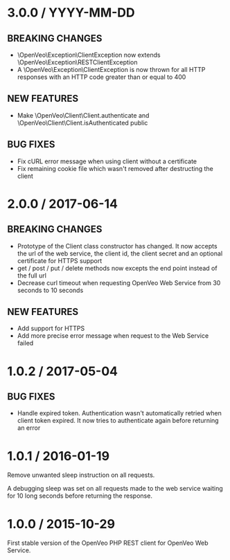 # 3.0.0 / YYYY-MM-DD

## BREAKING CHANGES

- \OpenVeo\Exception\ClientException now extends \OpenVeo\Exception\RESTClientException
- A \OpenVeo\Exception\ClientException is now thrown for all HTTP responses with an HTTP code greater than or equal to 400

## NEW FEATURES

- Make \OpenVeo\Client\Client.authenticate and \OpenVeo\Client\Client.isAuthenticated public

## BUG FIXES

- Fix cURL error message when using client without a certificate
- Fix remaining cookie file which wasn't removed after destructing the client

# 2.0.0 / 2017-06-14

## BREAKING CHANGES

- Prototype of the Client class constructor has changed. It now accepts the url of the web service, the client id, the client secret and an optional certificate for HTTPS support
- get / post / put / delete methods now excepts the end point instead of the full url
- Decrease curl timeout when requesting OpenVeo Web Service from 30 seconds to 10 seconds

## NEW FEATURES

- Add support for HTTPS
- Add more precise error message when request to the Web Service failed

# 1.0.2 / 2017-05-04

## BUG FIXES

- Handle expired token. Authentication wasn't automatically retried when client token expired. It now tries to authenticate again before returning an error

# 1.0.1 / 2016-01-19

Remove unwanted sleep instruction on all requests.

A debugging sleep was set on all requests made to the web service waiting for 10 long seconds before returning
the response.

# 1.0.0 / 2015-10-29

First stable version of the OpenVeo PHP REST client for OpenVeo Web Service.
